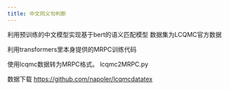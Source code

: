 ```yaml
---
title: 中文同义句判断
---
```

利用预训练的中文模型实现基于bert的语义匹配模型 数据集为LCQMC官方数据



利用transformers里本身提供的MRPC训练代码

使用lcqmc数据转为MRPC格式。
lcqmc2MRPC.py

数据下载
https://github.com/napoler/lcqmcdatatex